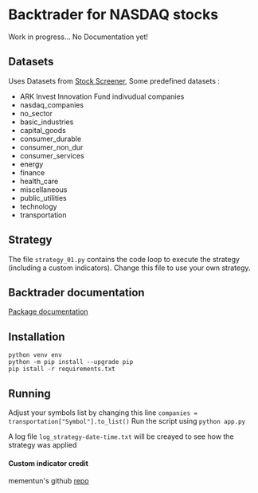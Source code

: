 # Backtrader for NASDAQ stocks

Work in progress... No Documentation yet!  
## Datasets
Uses Datasets from [Stock Screener](https://github.com/poivronjaune/stock_screener/tree/main/DATASETS), Some predefined datasets :
- ARK Invest Innovation Fund indivudual companies
- nasdaq_companies 
- no_sector        
- basic_industries 
- capital_goods    
- consumer_durable 
- consumer_non_dur 
- consumer_services
- energy           
- finance          
- health_care      
- miscellaneous    
- public_utilities 
- technology       
- transportation   



## Strategy
The file ``strategy_01.py`` contains the code loop to execute the strategy (including a custom indicators). Change this file to use your own strategy.

## Backtrader documentation
[Package documentation](https://www.backtrader.com/docu/)


## Installation  
``python venv env``  
``python -m pip install --upgrade pip``  
``pip istall -r requirements.txt``  

## Running
Adjust your symbols list by changing this line ``companies = transportation["Symbol"].to_list()``
Run the script using ``python app.py``  

A log file ``log_strategy-date-time.txt`` will be creayed to see how the strategy was applied


#### Custom indicator credit  
mementun's github [repo](https://github.com/mementum/backtrader/pull/374/files)
